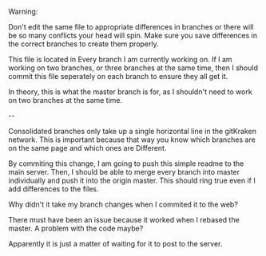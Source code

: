 Warning: 

Don't edit the same file to appropriate differences in branches or there will be so many 
conflicts your head will spin. Make sure you save differences in the correct branches to 
create them properly.

This file is located in Every branch I am currently working on. If I am working on two branches, 
or three branches at the same time, then I should commit this file seperately on each branch to ensure
they all get it.

In theory, this is what the master branch is for, as I shouldn't need to work on two branches at the 
same time.

--

Consolidated branches only take up a single horizontal line in the gitKraken network. This is important because 
that way you know which branches are on the same page and which ones are Different.

By commiting this change, I am going to push this simple readme to the main server. Then, I should
be able to merge every branch into master individually and push it into the origin master.
This should ring true even if I add differences to the files.

Why didn't it take my branch changes when I commited it to the web? 

There must have been an issue because it worked when I rebased the master. A problem with the code maybe?

Apparently it is just a matter of waiting for it to post to the server.